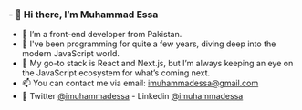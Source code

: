### - 👋 Hi there, I’m Muhammad Essa
- 👀 I’m a front-end developer from Pakistan.
- 🌱 I've been programming for quite a few years, diving deep into the modern JavaScript world.
- 💞️ My go-to stack is React and Next.js, but I’m always keeping an eye on the JavaScript ecosystem for what’s coming next.
- 📫 You can contact me via email: imuhammadessa@gmail.com
- 💬 Twitter [@imuhammadessa](https://twitter.com/imuhammadessa) - Linkedin [@imuhammadessa](https://www.linkedin.com/in/imuhammadessa/)

